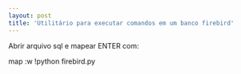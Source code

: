 ```yaml
---
layout: post
title: 'Utilitário para executar comandos em um banco firebird'
---
```


Abrir arquivo sql e mapear ENTER com:

map <Enter> :w <Bar> !python firebird.py <CR>

